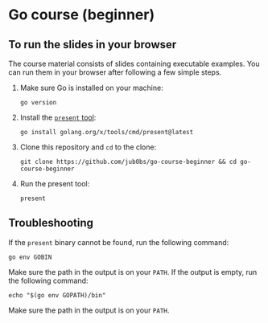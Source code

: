 # Go course (beginner)

## To run the slides in your browser

The course material consists of slides containing executable examples.
You can run them in your browser after following a few simple steps.

1. Make sure Go is installed on your machine:

    ```shell
    go version
    ```

2. Install the [`present` tool](https://pkg.go.dev/golang.org/x/tools/cmd/present):

    ```shell
    go install golang.org/x/tools/cmd/present@latest
    ```

3. Clone this repository and `cd` to the clone:

    ```shell
    git clone https://github.com/jub0bs/go-course-beginner && cd go-course-beginner
    ```

4. Run the present tool:

    ```shell
    present
    ```

## Troubleshooting

If the `present` binary cannot be found, run the following command:

```
go env GOBIN
```

Make sure the path in the output is on your `PATH`.
If the output is empty, run the following command:

```shell
echo "$(go env GOPATH)/bin"
```

Make sure the path in the output is on your `PATH`.


